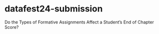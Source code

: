 # datafest24-submission
Do the Types of Formative Assignments Affect a Student’s End of Chapter Score?

